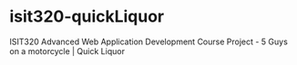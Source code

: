 # isit320-quickLiquor
ISIT320 Advanced Web Application Development Course Project - 5 Guys on a motorcycle | Quick Liquor
